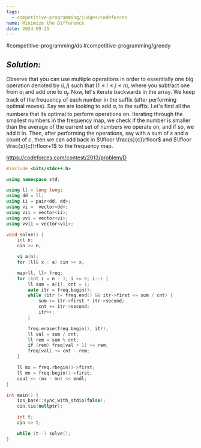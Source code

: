 ```yaml
---
tags:
  - competitive-programming/judges/codeforces
name: Minimize the Difference
date: 2024-09-25
---
```

#competitive-programming/ds #competitive-programming/greedy 
## _Solution:_
Observe that you can use multiple operations in order to essentially one big operation denoted by $(i,j)$ such that ($1\le i\le j\le n$), where you subtract one from $a_{i}$ and add one to $a_{j}$. Now, let's iterate backwards in the array. We keep track of the frequency of each number in the suffix (after performing optimal moves). Say we are looking to add $a_{i}$ to the suffix. Let's find all the numbers that its optimal to perform operations on. Iterating through the smallest numbers in the frequency map, we check if the number is smaller than the average of the current set of numbers we operate on, and if so, we add it in. Then, after performing the operations, say with a sum of $s$ and a count of $c$, then we can add back in $\lfloor \frac{s}{c}\rfloor$ and $\lfloor \frac{s}{c}\rfloor+1$ to the frequency map.

https://codeforces.com/contest/2013/problem/D
```cpp
#include <bits/stdc++.h>

using namespace std;

using ll = long long;
using dd = ll;
using ii = pair<dd, dd>;
using vi =  vector<dd>;
using vii = vector<ii>;
using vvi = vector<vi>;
using vvii = vector<vii>;

void solve() {
    int n;
    cin >> n;

    vi a(n);
    for (ll& x : a) cin >> x;

    map<ll, ll> freq;
    for (int i = n - 1; i >= 0; i--) {
        ll sum = a[i], cnt = 1;
        auto itr = freq.begin();
        while (itr != freq.end() && itr->first <= sum / cnt) {
            sum += itr->first * itr->second;
            cnt += itr->second;
            itr++;
        }

        freq.erase(freq.begin(), itr);
        ll val = sum / cnt;
        ll rem = sum % cnt;
        if (rem) freq[val + 1] += rem;
        freq[val] += cnt - rem;
    }

    ll mx = freq.rbegin()->first;
    ll mn = freq.begin()->first;
    cout << (mx - mn) << endl;
}

int main() {
    ios_base::sync_with_stdio(false);
    cin.tie(nullptr);

    int t;
    cin >> t;

    while (t--) solve();
}
```